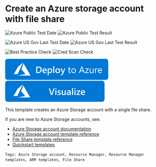 # Create an Azure storage account with file share

![Azure Public Test Date](https://azurequickstartsservice.blob.core.windows.net/badges/101-storage-file-share/PublicLastTestDate.svg)
![Azure Public Test Result](https://azurequickstartsservice.blob.core.windows.net/badges/101-storage-file-share/PublicDeployment.svg)

![Azure US Gov Last Test Date](https://azurequickstartsservice.blob.core.windows.net/badges/101-storage-file-share/FairfaxLastTestDate.svg)
![Azure US Gov Last Test Result](https://azurequickstartsservice.blob.core.windows.net/badges/101-storage-file-share/FairfaxDeployment.svg)

![Best Practice Check](https://azurequickstartsservice.blob.core.windows.net/badges/101-storage-file-share/BestPracticeResult.svg)
![Cred Scan Check](https://azurequickstartsservice.blob.core.windows.net/badges/101-storage-file-share/CredScanResult.svg)

[![Deploy To Azure](https://raw.githubusercontent.com/Azure/azure-quickstart-templates/master/1-CONTRIBUTION-GUIDE/images/deploytoazure.svg?sanitize=true)]("https://portal.azure.com/#create/Microsoft.Template/uri/https%3A%2F%2Fraw.githubusercontent.com%2FAzure%2Fazure-quickstart-templates%2Fmaster%2F101-storage-file-share%2Fazuredeploy.json")  [![Visualize](https://raw.githubusercontent.com/Azure/azure-quickstart-templates/master/1-CONTRIBUTION-GUIDE/images/visualizebutton.svg?sanitize=true)]("http://armviz.io/#/?load=https%3A%2F%2Fraw.githubusercontent.com%2FAzure%2Fazure-quickstart-templates%2Fmaster%2F101-storage-file-share%2Fazuredeploy.json")
    


    


This template creates an Azure Storage account with a single file share.

If you are new to Azure Storage accounts, see:

- [Azure Storage account documentation](http://azure.microsoft.com/documentation/articles/storage-create-storage-account/)
- [Azure Storage account template reference](https://docs.microsoft.com/azure/templates/microsoft.storage/allversions)
- [File Share template reference](https://docs.microsoft.com/en-us/azure/templates/microsoft.storage/2019-04-01/storageaccounts/fileservices/shares)
- [Quickstart templates](https://azure.microsoft.com/resources/templates/?resourceType=Microsoft.Storage&pageNumber=1&sort=Popular)

`Tags: Azure Storage account, Resource Manager, Resource Manager templates, ARM templates, File Share`

